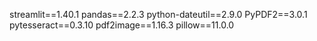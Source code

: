 streamlit==1.40.1
pandas==2.2.3
python-dateutil==2.9.0
PyPDF2==3.0.1
pytesseract==0.3.10
pdf2image==1.16.3
pillow==11.0.0
